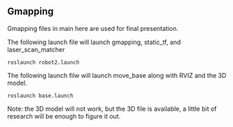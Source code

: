 ## Gmapping
Gmapping files in main here are used for final presentation.

The following launch file will launch gmapping, static_tf, and laser_scan_matcher
``` 
roslaunch robot2.launch
```
The following launch filw will launch move_base along with RVIZ and the 3D model.
```
roslaunch base.launch
```
Note: the 3D model will not work, but the 3D file is available, a little bit of research will be enough to figure it out. 
